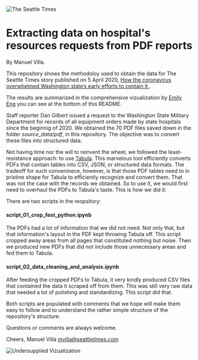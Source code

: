 ![The Seattle Times](https://github.com/seattletimes/hospital_requests_20200324/blob/master/assets/ST_Logo.png)


# Extracting data on hospital's resources requests from PDF reports

By Manuel Villa.

This repository shows the methodoloy used to obtain the data for The Seattle Times story published on 5 April 2020, [How the coronavirus overwhelmed Washington state’s early efforts to contain it ](https://www.seattletimes.com/seattle-news/times-watchdog/lost-battle-how-coronavirus-overwhelmed-washington-states-efforts-to-contain-it/).

The results are summarized in the comprehensive vizualization by [Emily Eng](https://github.com/emilymeng) you can see at the bottom of this README.

Staff reporter Dan Gilbert issued a request to the Washington State Military Department for records of all equipment orders made by state hospitals since the beginnig of 2020. We obtained the 70 PDF files saved down in the folder *source_data/pdf*, in this repository. The objective was to convert these files into structured data.

Not having time nor the will to reinvent the wheel, we followed the least-resistance approach: to use [Tabula](https://tabula.technology/). This marvelous tool efficiently converts PDFs that contain tables into CSV, JSON, or structured data formats. The tradeoff for such conveninece, however, is that those PDF tables need to in pristine shape for Tabula to efficiently recognize and convert them. That was not the case with the records we obtained. So to use it, we would first need to overhaul the PDFs to Tabula's taste. This is how we did it:

There are two scripts in the reopsitory:

#### script_01_crop_fest_python.ipynb
The PDFs had a lot of information that we did not need. Not only that, but that information's layout in the PDF kept throwing Tabula off. This script cropped away areas from all pages that constituted nothing but noise. Then we produced new PDFs that did not include those unnecessary areas and fed them to Tabula.

#### script_02_data_cleaning_and_analysis.ipynb
After feeding the cropped PDFs to Tabula, it very kindly produced CSV files that contained the data it scraped off from them. This was still very raw data that needed a lot of polishing and standardizing. This script did that.

Both scripts are populated with comments that we hope will make them easy to follow and to understand the rather simple structure of the repository's structure.

Questions or comments are always welcome.

Cheers,
Manuel Villa
[mvilla@seattletimes.com](mailto:mvilla@seattletimes.com)





![Undersupplied Vizualization](https://github.com/seattletimes/hospital_requests_20200324/blob/master/assets/Undersupplied_Viz_by_Emily_Eng.png)
